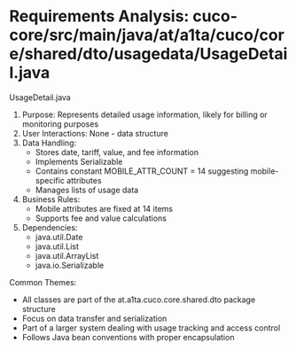 # Requirements Analysis: cuco-core/src/main/java/at/a1ta/cuco/core/shared/dto/usagedata/UsageDetail.java

UsageDetail.java
1. Purpose: Represents detailed usage information, likely for billing or monitoring purposes
2. User Interactions: None - data structure
3. Data Handling:
   - Stores date, tariff, value, and fee information
   - Implements Serializable
   - Contains constant MOBILE_ATTR_COUNT = 14 suggesting mobile-specific attributes
   - Manages lists of usage data
4. Business Rules:
   - Mobile attributes are fixed at 14 items
   - Supports fee and value calculations
5. Dependencies:
   - java.util.Date
   - java.util.List
   - java.util.ArrayList
   - java.io.Serializable

Common Themes:
- All classes are part of the at.a1ta.cuco.core.shared.dto package structure
- Focus on data transfer and serialization
- Part of a larger system dealing with usage tracking and access control
- Follows Java bean conventions with proper encapsulation
